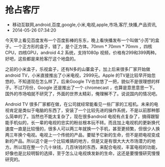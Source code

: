 # 抢占客厅
- 移动互联网,android,百度,google,小米,电视,apple,市场,客厅,快播,产品资讯,
- 2014-05-26 07:34:20


<p>今天早上看见百度发布一个百度影棒的东东，晚上看快播发布一个叫做“小芳”的盒子。一个正方形的盒子，错了，是个正方体。70mm * 70mm * 70mm ，四核CPU，四核GPU，android 4.2 系统，支持1080p 视频，价格有299和399两种。好吧，这些都是来抢客厅这个地盘的。</p><p>之前的小米盒子，乐视盒子，还有N多的山寨盒子，加上后来很多厂家开始做 android TV，小米直接推出了小米电视，2999元。Apple 的TV是比较早开始忽悠的，不知道现在怎么样了。后来Google TV也忽悠了一把，貌似不是很理想的样子。不过7月份，Google 还是推出了一个 chromecast ，也算是意思意思一下。国外的市场咱就不研究了，外面的世界太精彩，俺理解不了。说说国内的情况吧。</p><p>Android TV 很多厂家都在做，在公司就经常能看见一些厂家的工程机。未来的电视肯定是类似于电脑的东西了，安装了一个比较先进的操作系统，不是以前那种那么简单的了。当然也不能太复杂了，现在很多android 电视有点复杂了，搞得跟智能手机似的，长一辈的电视的忠实的粉丝根本玩不转。而且加上电视机的更新换代速度一直是比较慢的，很多人可以两三年就换一个手机，甚至更频繁，但很少人换两三年换个电视。电视上一个传统的产品，要赋予它新的生命，但不是把电视变成新的产品。所以这个是一个比较难搞的地方，但是又是有很大大大市场潜力的地方。所以现在整一个几十块钱，几百块钱的东西，来配合电视，丰富电视的功能，好像也是比较明智的选择，至于怎么让电视焕发新的生命，这还是要慢慢研究慢慢研究的。</p>
